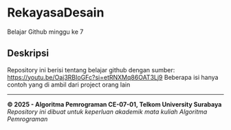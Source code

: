 # RekayasaDesain
Belajar Github minggu ke 7

## Deskripsi 
Repository ini berisi tentang belajar github dengan sumber: https://youtu.be/Oaj3RBIoGFc?si=etRNXMq86OAT3Lj9
Beberapa isi hanya contoh yang di ambil dari project orang lain

---
**© 2025 - Algoritma Pemrograman CE-07-01, Telkom University Surabaya**  
*Repository ini dibuat untuk keperluan akademik mata kuliah Algoritma Pemrograman*
